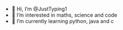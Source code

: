 - 👋 Hi, I’m @JustTyping1
- 👀 I’m interested in maths, science and code
- 🌱 I’m currently learning python, java and c

<!---
JustTyping1/JustTyping1 is a ✨ special ✨ repository because its `README.md` (this file) appears on your GitHub profile.
You can click the Preview link to take a look at your changes.
--->
